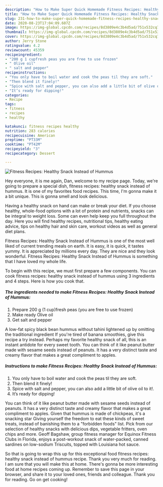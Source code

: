 ```yaml
---
description: "How to Make Super Quick Homemade Fitness Recipes: Healthy Snack Instead of Hummus"
title: "How to Make Super Quick Homemade Fitness Recipes: Healthy Snack Instead of Hummus"
slug: 231-how-to-make-super-quick-homemade-fitness-recipes-healthy-snack-instead-of-hummus
date: 2020-08-23T17:04:09.607Z
image: https://img-global.cpcdn.com/recipes/8d3809e4c3b4d5ad/751x532cq70/fitness-recipes-healthy-snack-instead-of-hummus-recipe-main-photo.jpg
thumbnail: https://img-global.cpcdn.com/recipes/8d3809e4c3b4d5ad/751x532cq70/fitness-recipes-healthy-snack-instead-of-hummus-recipe-main-photo.jpg
cover: https://img-global.cpcdn.com/recipes/8d3809e4c3b4d5ad/751x532cq70/fitness-recipes-healthy-snack-instead-of-hummus-recipe-main-photo.jpg
author: Jerry Stone
ratingvalue: 4.2
reviewcount: 45359
recipeingredient:
- "200 g 1 cupfresh peas you are free to use frozen"
- " Olive oil"
- " salt and pepper"
recipeinstructions:
- "You only have to boil water and cook the peas til they are soft."
- "Then blend it finely!"
- "Spice with salt and pepper, you can also add a little bit of olive oil to it!."
- "It’s ready for dipping!"
categories:
- Recipe
tags:
- fitness
- recipes
- healthy

katakunci: fitness recipes healthy 
nutrition: 283 calories
recipecuisine: American
preptime: "PT33M"
cooktime: "PT42M"
recipeyield: "3"
recipecategory: Dessert

---
```



![Fitness Recipes: Healthy Snack Instead of Hummus](https://img-global.cpcdn.com/recipes/8d3809e4c3b4d5ad/751x532cq70/fitness-recipes-healthy-snack-instead-of-hummus-recipe-main-photo.jpg)

Hey everyone, it is me again, Dan, welcome to my recipe page. Today, we're going to prepare a special dish, fitness recipes: healthy snack instead of hummus. It is one of my favorites food recipes. This time, I'm gonna make it a bit unique. This is gonna smell and look delicious.

Having a healthy snack on hand can make or break your diet. If you choose healthy, whole-food options with a lot of protein and nutrients, snacks can be integral to weight loss. Some can even help keep you full throughout the day. Here you will find healthy recipes, nutritional tips, healthy eating advice, tips on healthy hair and skin care, workout videos as well as general diet plans.

Fitness Recipes: Healthy Snack Instead of Hummus is one of the most well liked of current trending meals on earth. It is easy, it is quick, it tastes yummy. It is appreciated by millions every day. They are nice and they look wonderful. Fitness Recipes: Healthy Snack Instead of Hummus is something that I have loved my whole life.


To begin with this recipe, we must first prepare a few components. You can cook fitness recipes: healthy snack instead of hummus using 3 ingredients and 4 steps. Here is how you cook that.

<!--inarticleads1-->

##### The ingredients needed to make Fitness Recipes: Healthy Snack Instead of Hummus:

1. Prepare 200 g (1 cup)fresh peas (you are free to use frozen)
1. Make ready  Olive oil
1. Get  salt and pepper


A low-fat spicy black bean hummus without tahini lightened up by omitting the traditional ingredient If you&#39;re tired of banana smoothies, give this recipe a try instead. Perhaps my favorite healthy snack of all, this is an instant antidote for every sweet tooth. You can think of it like peanut butter made with sesame seeds instead of peanuts. It has a very distinct taste and creamy flavor that makes a great compliment to apples. 

<!--inarticleads2-->

##### Instructions to make Fitness Recipes: Healthy Snack Instead of Hummus:

1. You only have to boil water and cook the peas til they are soft.
1. Then blend it finely!
1. Spice with salt and pepper, you can also add a little bit of olive oil to it!.
1. It’s ready for dipping!


You can think of it like peanut butter made with sesame seeds instead of peanuts. It has a very distinct taste and creamy flavor that makes a great compliment to apples. Given that hummus is made of chickpeas, it&#39;s a snacking star Giving yourself the freedom to eat these kinds of sweet treats, instead of banishing them to a &#34;forbidden foods&#34; list. Pick from our selection of healthy snacks with delicious dips, vegetable fritters, oven chips and more. Geoff Bagshaw, group fitness manager for Equinox Fitness Clubs in Florida, enjoys a post-workout snack of water-packed, canned sardines on low-sodium Triscuits, topped with Louisiana hot sauce. 

So that is going to wrap this up for this exceptional food fitness recipes: healthy snack instead of hummus recipe. Thank you very much for reading. I am sure that you will make this at home. There's gonna be more interesting food at home recipes coming up. Remember to save this page in your browser, and share it to your loved ones, friends and colleague. Thank you for reading. Go on get cooking!
